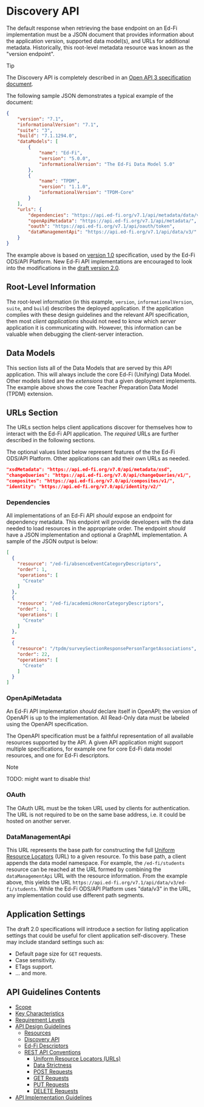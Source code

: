 # Discovery API

The default response when retrieving the base endpoint on an Ed-Fi
implementation must be a JSON document that provides information about the
application version, supported data model(s), and URLs for additional metadata.
Historically, this root-level metadata resource was known as the "version
endpoint".

> [!TIP]
> The Discovery API is completely described in an
> [Open API 3 specification document](../../../api-specifications/discovery-api/).

The following sample JSON demonstrates a typical example of the document:

```json
{
    "version": "7.1",
    "informationalVersion": "7.1",
    "suite": "3",
    "build": "7.1.1294.0",
    "dataModels": [
        {
            "name": "Ed-Fi",
            "version": "5.0.0",
            "informationalVersion": "The Ed-Fi Data Model 5.0"
        },
        {
            "name": "TPDM",
            "version": "1.1.0",
            "informationalVersion": "TPDM-Core"
        }
    ],
    "urls": {
        "dependencies": "https://api.ed-fi.org/v7.1/api/metadata/data/v3/dependencies",
        "openApiMetadata": "https://api.ed-fi.org/v7.1/api/metadata/",
        "oauth": "https://api.ed-fi.org/v7.1/api/oauth/token",
        "dataManagementApi": "https://api.ed-fi.org/v7.1/api/data/v3/"
    }
}
```

The example above is based on [version
1.0](../../../api-specifications/discovery/1.0/) specification, used by the
Ed-Fi ODS/API Platform. New Ed-Fi API implementations are encouraged to look
into the modifications in the [draft version
2.0](../../../api-specifications/discovery/2.0-draft/).

## Root-Level Information

The root-level information (in this example, `version`, `informationalVersion`,
`suite`, and `build`) describes the deployed application. If the application
complies with these design guidelines and the relevant API specification, then
most _client applications_ should not need to know which _server_ application it
is communicating with. However, this information can be valuable when debugging
the client-server interaction.

## Data Models

This section lists all of the Data Models that are served by this API
application. This will always include the core Ed-Fi (Unifying) Data Model.
Other models listed are the _extensions_ that a given deployment implements. The
example above shows the core Teacher Preparation Data Model (TPDM) extension.

## URLs Section

The URLs section helps client applications discover for themselves how to
interact with the Ed-Fi API application. The _required_ URLs are further
described in the following sections.

The optional values listed below represent features of the the Ed-Fi ODS/API
Platform. Other applications can add their own URLs as needed.

```json
"xsdMetadata": "https://api.ed-fi.org/v7.0/api/metadata/xsd",
"changeQueries": "https://api.ed-fi.org/v7.0/api/changeQueries/v1/",
"composites": "https://api.ed-fi.org/v7.0/api/composites/v1/",
"identity": "https://api.ed-fi.org/v7.0/api/identity/v2/"
```

### Dependencies

All implementations of an Ed-Fi API _should_ expose an endpoint for dependency
metadata.  This endpoint will provide developers with the data needed to load
resources in the appropriate order. The endpoint _should_ have a JSON
implementation and optional a GraphML implementation.  A sample of the JSON
output is below:

```json
[
  {
    "resource": "/ed-fi/absenceEventCategoryDescriptors",
    "order": 1,
    "operations": [
      "Create"
    ]
  },
  {
    "resource": "/ed-fi/academicHonorCategoryDescriptors",
    "order": 1,
    "operations": [
      "Create"
    ]
  },
  …
  {
    "resource": "/tpdm/surveySectionResponsePersonTargetAssociations",
    "order": 22,
    "operations": [
      "Create"
    ]
  }
]
```

### OpenApiMetadata

An Ed-Fi API implementation _should_ declare itself in OpenAPI; the version of
OpenAPI is up to the implementation. All Read-Only data must be labeled using
the OpenAPI specification.

The OpenAPI specification must be a faithful representation of all available
resources supported by the API. A given API application might support multiple
specifications, for example one for core Ed-Fi data model resources, and one for
Ed-Fi descriptors.

> [!NOTE]
> TODO: might want to disable this!

### OAuth

The OAuth URL must be the token URL used by clients for authentication. The URL
is not required to be on the same base address, i.e. it could be hosted on
another server.

### DataManagementApi

This URL represents the base path for constructing the full [Uniform Resource
Locators](./UNIFORM-RESOURCE-LOCATORS.md) (URL) to a given resource. To this
base path, a client appends the data model namespace. For example, the
`/ed-fi/students` resource can be reached at the URL formed by combining the
`dataManagementApi` URL with the resource information. From the example above,
this yields the URL `https://api.ed-fi.org/v7.1/api/data/v3/ed-fi/students`.
While the Ed-Fi ODS/API Platform uses "data/v3" in the URL, any implementation
could use different path segments.

## Application Settings

The draft 2.0 specifications will introduce a section for listing application
settings that could be useful for client application self-discovery. These may
include standard settings such as:

* Default page size for `GET` requests.
* Case sensitivity.
* ETags support.
* ... and more.

## API Guidelines Contents

* [Scope](../SCOPE.md)
* [Key Characteristics](../KEY-CHARACTERISTICS.md)
* [Requirement Levels](../REQUIREMENT-LEVELS.md)
* [API Design Guidelines](../API-DESIGN-GUIDELINES/README.md)
  * [Resources](RESOURCES.md)
  * [Discovery API](./DISCOVERY-API.md)
  * [Ed-Fi Descriptors](./ED-FI-DESCRIPTORS.md)
  * [REST API Conventions](./REST-API.md)
    * [Uniform Resource Locators (URLs)](./UNIFORM-RESOURCE-LOCATORS.md)
    * [Data Strictness](./DATA-STRICTNESS.md)
    * [POST Requests](./POST-REQUESTS.md)
    * [GET Requests](./GET-REQUESTS.md)
    * [PUT Requests](./PUT-REQUESTS.md)
    * [DELETE Requests](./DELETE-REQUESTS.md)
* [API Implementation Guidelines](../API-IMPLEMENTATION-GUIDELINES/README.md)
